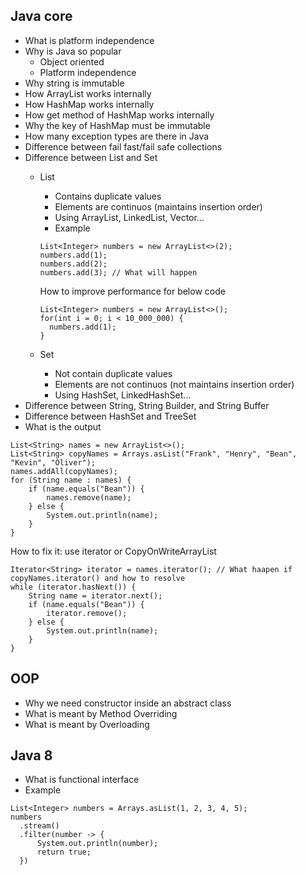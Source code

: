 ## Java core
- What is platform independence
- Why is Java so popular
  - Object oriented
  - Platform independence
- Why string is immutable
- How ArrayList works internally
- How HashMap works internally
- How get method of HashMap works internally
- Why the key of HashMap must be immutable
- How many exception types are there in Java
- Difference between fail fast/fail safe collections
- Difference between List and Set
  - List
    - Contains duplicate values
    - Elements are continuos (maintains insertion order)
    - Using ArrayList, LinkedList, Vector...
    - Example
    ```
    List<Integer> numbers = new ArrayList<>(2);
    numbers.add(1);
    numbers.add(2);
    numbers.add(3); // What will happen
    ```
    How to improve performance for below code
    ```
    List<Integer> numbers = new ArrayList<>();
    for(int i = 0; i < 10_000_000) {
      numbers.add(1);
    }
    ```
    
  - Set
    - Not contain duplicate values
    - Elements are not continuos (not maintains insertion order)
    - Using HashSet, LinkedHashSet...
- Difference between String, String Builder, and String Buffer
- Difference between HashSet and TreeSet
- What is the output
```
List<String> names = new ArrayList<>();
List<String> copyNames = Arrays.asList("Frank", "Henry", "Bean", "Kevin", "Oliver");
names.addAll(copyNames);
for (String name : names) {
    if (name.equals("Bean")) {
        names.remove(name);
    } else {
        System.out.println(name);
    }
}
```
How to fix it: use iterator or CopyOnWriteArrayList
```
Iterator<String> iterator = names.iterator(); // What haapen if copyNames.iterator() and how to resolve
while (iterator.hasNext()) {
    String name = iterator.next();
    if (name.equals("Bean")) {
        iterator.remove();
    } else {
        System.out.println(name);
    }
}
```

## OOP
- Why we need constructor inside an abstract class
- What is meant by Method Overriding
- What is meant by Overloading

## Java 8
- What is functional interface
- Example
```
List<Integer> numbers = Arrays.asList(1, 2, 3, 4, 5);
numbers
  .stream()
  .filter(number -> {
      System.out.println(number);
      return true;
  })
  ```
